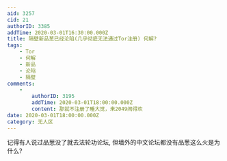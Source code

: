 ```yaml
---
aid: 3257
cid: 21
authorID: 3385
addTime: 2020-03-01T16:30:00.000Z
title: 隔壁新品葱已经沦陷(几乎彻底无法通过Tor注册) 何解?
tags:
    - Tor
    - 何解
    - 新品
    - 沦陷
    - 隔壁
comments:
    -
        authorID: 3195
        addTime: 2020-03-01T18:00:00.000Z
        content: 那就不注册了睡大觉，来2049闹得欢
date: 2020-03-01T18:00:00.000Z
category: 无人区
---
```


记得有人说过品葱没了就去法轮功论坛, 但墙外的中文论坛都没有品葱这么火是为什么?
